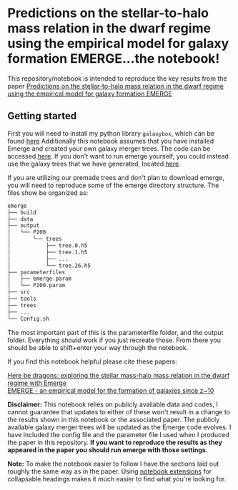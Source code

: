 # Predictions on the stellar-to-halo mass relation in the dwarf regime using the empirical model for galaxy formation EMERGE...the notebook!

This repository/notebook is intended to reproduce the key results from the paper [Predictions on the stellar-to-halo mass relation in the dwarf regime using the empirical model for galaxy formation EMERGE](https://ui.adsabs.harvard.edu/abs/2023MNRAS.520..897O/abstract)

## Getting started

First you will need to install my python library `galaxybox`, which can be found [here](https://github.com/jaoleary/galaxybox)
Additionally this notebook assumes that you have installed Emerge and created your own galaxy merger trees. The code can be accessed [here](https://github.com/bmoster/emerge). If you don't want to run emerge yourself, you could instead use the galaxy trees that we have generated, located [here](http://www.usm.uni-muenchen.de/emerge/data/galtrees/hdf5/).

If you are utilizing our premade trees and don't plan to download emerge, you will need to reproduce some of the emerge directory structure. The files show be organized as:

```bash
emerge
├── build
├── data
├── output
│   └── P200
│       └── trees
│           ├── tree.0.h5
│           ├── tree.1.h5
│           ├── ...
│           └── tree.26.h5
├── parameterfiles
│   ├── emerge.param
│   └── P200.param
├── src
├── tools
├── trees
├── ...
└── Config.sh
```

The most important part of this is the parameterfile folder, and the output folder. Everything *should* work if you just recreate those. From there you should be able to shift+enter your way through the notebook.

If you find this notebook helpful please cite these papers:

[Here be dragons: exploring the stellar mass-halo mass relation in the dwarf regime with Emerge](https://ui.adsabs.harvard.edu/abs/2020arXiv201105341O/abstract)\
[EMERGE - an empirical model for the formation of galaxies since z~10](https://ui.adsabs.harvard.edu/abs/2018MNRAS.477.1822M/abstract)

**Disclaimer:**
This notebook relies on publicly available data and codes, I cannot guarantee that updates to either of these won't result in a change to the results shown in this notebook or the associated paper. The publicly available galaxy merger trees will be updated as the Emerge code evolves. I have included the config file and the parameter file I used when I produced the paper in this repository. **If you want to reproduce the results as they appeared in the paper you should run emerge with those settings.**

**Note:**
To make the notebook easier to follow I have the sections laid out roughly the same way as in the paper. Using [notebook extensions](https://github.com/ipython-contrib/jupyter_contrib_nbextensions) for collapsable headings makes it much easier to find what you're looking for.
